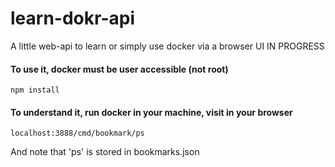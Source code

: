 # learn-dokr-api
A little web-api to learn or simply use docker via a browser UI
IN PROGRESS

#### To use it, docker must be user accessible (not root)

```
npm install
```

#### To understand it, run docker in your machine, visit in your browser
```
localhost:3888/cmd/bookmark/ps
```
And note that 'ps' is stored in bookmarks.json
